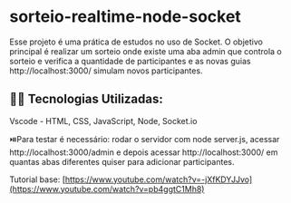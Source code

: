 # sorteio-realtime-node-socket

Esse projeto é uma prática de estudos no uso de Socket.
O objetivo principal é realizar um sorteio onde existe uma aba admin que controla o sorteio e verifica a quantidade de participantes e as novas guias  http://localhost:3000/ simulam novos participantes. 


 
## 👨‍💻 Tecnologias Utilizadas:

Vscode - HTML, CSS, JavaScript, Node, Socket.io

⏯️Para testar é necessário: rodar o servidor com node server.js,  acessar http://localhost:3000/admin e depois acessar http://localhost:3000/ em quantas abas diferentes quiser para adicionar participantes. 



Tutorial base: [https://www.youtube.com/watch?v=-jXfKDYJJvo](https://www.youtube.com/watch?v=pb4ggtC1Mh8)
